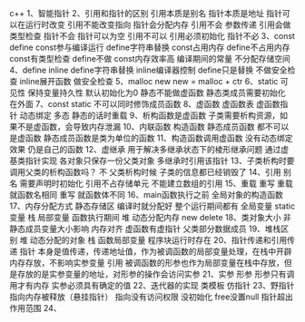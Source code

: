 c++
1、智能指针
2、引用和指针的区别
    引用本质是别名 指针本质是地址
    指针可以在运行时改变 引用不能改变指向
    指针会分配内存 引用不会
    参数传递 引用会做类型检查 指针不会
    指针可以为空 引用不可以
    引用必须初始化 指针不必
3、const define 
    const参与编译运行 define字符串替换
    const占用内存 define不占用内存
    const有类型检查 define不做
    const内存效率高 编译期间的常量 不分配存储空间
4、define inline
    define字符串替换 inline编译器控制
    define只是替换 不做安全检查 inline展开函数 做安全检查
5、malloc new
    new = malloc + ctr
6、static
    可见性
    保持变量持久性
    默认初始化为0
    静态不能做虚函数
    静态类成员需要初始化 在外面
7、const static
    不可以同时修饰成员函数
8、虚函数
    虚函数表 虚函数指针 动态绑定 多态 静态的话时重载
9、析构函数是虚函数
    子类需要析构资源，如果不是虚函数，会导致内存泄漏
10、内联函数 构造函数 静态成员函数 
    都不可以是虚函数
    静态成员函数是类为单位的函数
11、构造函数调用虚函数
    没有动态绑定效果 仍是自己的函数
12、虚继承
    用于解决多继承状态下的棱形继承问题 通过虚基类指针实现 各对象只保存一份父类对象 多继承时引用该指针
13、子类析构时要调用父类的析构函数吗？
    不 父类析构时候 子类的信息都已经销毁了
14、引用
    别名 需要声明时初始化
    引用不占存储单元 不能建立数组的引用
15、重载 重写
    重载 就函数名相同
    重写 就函数体不同
16、main函数执行之前
    全局对象的构造函数
17、内存分配方式
    静态存储区 编译时就分配好 整个运行期间都有 全局变量 static变量
    栈 局部变量 函数执行期间
    堆 动态分配内存 new delete
18、类对象大小
    非静态成员变量大小影响
    内存对齐
    虚函数有虚指针
    父类部分数据成员
19、堆栈区别
    堆 动态分配的对象
    栈 函数局部变量 程序块运行时存在
20、指针传递和引用传递
    指针 本身是值传递，传递地址值，作为被调函数的局部变量处理，在栈中开辟内存存放，不影响实参变量
    引用 被调函数的形参也作为局部变量在栈中存放，但是存放的是实参变量的地址，对形参的操作会访问实参
21、实参 形参
    形参只有调用才有内存 实参必须具有确定的值
22、迭代器的实现
    类模板 仿指针
23、野指针
    指向内存被释放（悬挂指针） 指向没有访问权限
    没初始化
    free没置null
    指针超出作用范围
24、